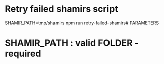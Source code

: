 # Retry failed shamirs script
SHAMIR_PATH=tmp/shamirs npm run retry-failed-shamirs# PARAMETERS
# SHAMIR_PATH : valid FOLDER - required 
